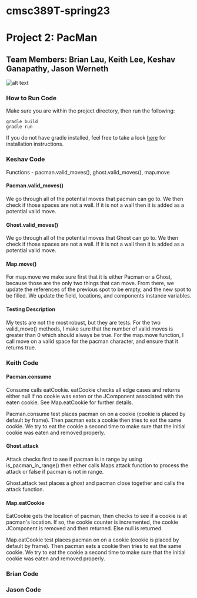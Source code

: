 # cmsc389T-spring23
# Project 2: PacMan
## Team Members: Brian Lau, Keith Lee, Keshav Ganapathy, Jason Werneth

![alt text](https://github.com/cmsc389T-spring23/Team10/blob/main/Projects/P2/documentation/PacMan%20Game%20Over.png?raw=true)

### How to Run Code
Make sure you are within the project directory, then run the following: 
```
gradle build
gradle run
```
If you do not have gradle installed, feel free to take a look <a href="https://gradle.org/install/">here</a> for installation instructions.

### Keshav Code
Functions - pacman.valid_moves(), ghost.valid_moves(), map.move

#### <b>Pacman.valid_moves()</b>
We go through all of the potential moves that pacman can go to. We then check if those spaces are not a wall. If it is not a wall then it is added as a potential valid move.

#### <b>Ghost.valid_moves()</b>
We go through all of the potential moves that Ghost can go to. We then check if those spaces are not a wall. If it is not a wall then it is added as a potential valid move.

#### <b>Map.move()</b>
For map.move we make sure first that it is either Pacman or a Ghost, because those are the only two things that can move. From there, we update the references of the previous spot to be empty, and the new spot to be filled. We update the field, locations, and components instance variables.

#### Testing Description
My tests are not the most robust, but they are tests. For the two valid_move() methods, I make sure that the number of valid moves is greater than 0 which should always be true. For the map.move function, I call move on a valid space for the pacman character, and ensure that it returns true.


### Keith Code
#### <b>Pacman.consume</b>
Consume calls eatCookie. eatCookie checks all edge cases and returns either null if no cookie was eaten or the JComponent associated with the eaten cookie. See Map.eatCookie for further details.

Pacman.consume test places pacman on on a cookie (cookie is placed by default by frame). Then pacman eats a cookie then tries to eat the same cookie. We try to eat the cookie a second time to make sure that the initial cookie was eaten and removed properly.

#### <b>Ghost.attack</b>
Attack checks first to see if pacman is in range by using is_pacman_in_range() then either calls Maps.attack function to process the attack or false if pacman is not in range.

Ghost.attack test places a ghost and pacman close together and calls the attack function.

#### <b>Map.eatCookie</b>
EatCookie gets the location of pacman, then checks to see if a cookie is at pacman's location. If so, the cookie counter is incremented, the cookie JComponent is removed and then returned. Else null is returned. 

Map.eatCookie test places pacman on on a cookie (cookie is placed by default by frame). Then pacman eats a cookie then tries to eat the same cookie. We try to eat the cookie a second time to make sure that the initial cookie was eaten and removed properly.

### Brian Code

### Jason Code

